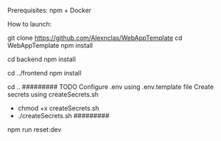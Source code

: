 Prerequisites:
npm + Docker

How to launch:

git clone https://github.com/Alexnclas/WebAppTemplate
cd WebAppTemplate
npm install 

cd backend
npm install

cd ../frontend
npm install

cd ..
#########
TODO
Configure .env using .env.template file
Create secrets using createSecrets.sh
-   chmod +x createSecrets.sh
- ./createSecrets.sh
#########

npm run reset:dev